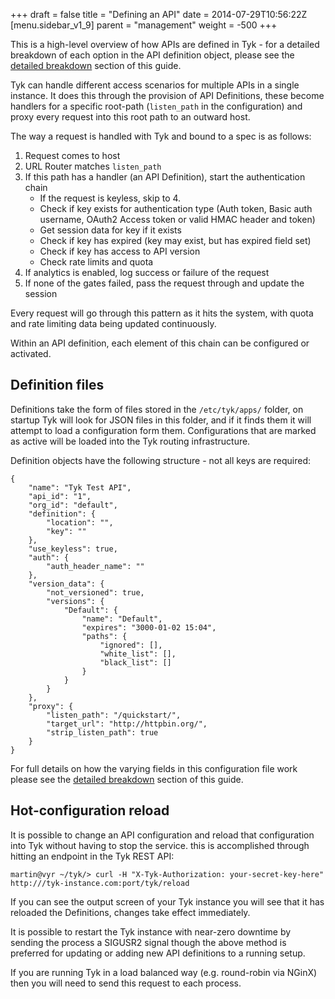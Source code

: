 +++
draft = false
title = "Defining an API"
date = 2014-07-29T10:56:22Z
[menu.sidebar_v1_9]
    parent = "management"
    weight = -500
+++

This is a high-level overview of how APIs are defined in Tyk - for a detailed breakdown of each option in the API definition object, please see the
[detailed breakdown](/v1.9/api-management/api-definition-detail/) section of this guide.

Tyk can handle different access scenarios for multiple APIs in a single instance. It does this through the provision of API Definitions, these become handlers for
a specific root-path (`listen_path` in the configuration) and proxy every request into this root path to an outward host.

The way a request is handled with Tyk and bound to a spec is as follows:

1. Request comes to host
2. URL Router matches `listen_path`
3. If this path has a handler (an API Definition), start the authentication chain
    - If the request is keyless, skip to 4.
    - Check if key exists for authentication type (Auth token, Basic auth username, OAuth2 Access token or valid HMAC header and token)
    - Get session data for key if it exists
    - Check if key has expired (key may exist, but has expired field set)
    - Check if key has access to API version
    - Check rate limits and quota
4. If analytics is enabled, log success or failure of the request
5. If none of the gates failed, pass the request through and update the session

Every request will go through this pattern as it hits the system, with quota and rate limiting data being updated continuously.

Within an API definition, each element of this chain can be configured or activated.

## Definition files

Definitions take the form of files stored in the `/etc/tyk/apps/` folder, on startup Tyk will look for JSON files in this folder, and if it finds them
it will attempt to load a configuration form them. Configurations that are marked as active will be loaded into the Tyk routing infrastructure.

Definition objects have the following structure - not all keys are required:

    {
        "name": "Tyk Test API",
        "api_id": "1",
        "org_id": "default",
        "definition": {
            "location": "",
            "key": ""
        },
        "use_keyless": true,
        "auth": {
            "auth_header_name": ""
        },
        "version_data": {
            "not_versioned": true,
            "versions": {
                "Default": {
                    "name": "Default",
                    "expires": "3000-01-02 15:04",
                    "paths": {
                        "ignored": [],
                        "white_list": [],
                        "black_list": []
                    }
                }
            }
        },
        "proxy": {
            "listen_path": "/quickstart/",
            "target_url": "http://httpbin.org/",
            "strip_listen_path": true
        }
    }

For full details on how the varying fields in this configuration file work please see the [detailed breakdown](/v1.9/api-management/api-definition-detail/) section of this guide.

## Hot-configuration reload

It is possible to change an API configuration and reload that configuration into Tyk without having to stop the service. this is accomplished through hitting an endpoint in the
Tyk REST API:

    martin@vyr ~/tyk/> curl -H "X-Tyk-Authorization: your-secret-key-here" http:///tyk-instance.com:port/tyk/reload

If you can see the output screen of your Tyk instance you will see that it has reloaded the Definitions, changes take effect immediately.

It is possible to restart the Tyk instance with near-zero downtime by sending the process a SIGUSR2 signal though the above method is preferred for updating or adding new API definitions to a running setup.

If you are running Tyk in a load balanced way (e.g. round-robin via NGinX) then you will need to send this request to each process.
